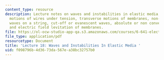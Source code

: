 ```yaml
---
content_type: resource
description: Lecture notes on waves and instabilities in elastic media, transverse
  motions of wires under tension, transverse motions of membranes, non-dispersive
  waves on a string, cut-off or evanescent waves, absolute or non convective instability,
  and electric field levitation of membranes.
file: https://ol-ocw-studio-app-qa.s3.amazonaws.com/courses/6-641-electromagnetic-fields-forces-and-motion-spring-2005/f098796b4d3673da567ea38bc32757b0_lecture18.pdf
file_type: application/pdf
resourcetype: Document
title: 'Lecture 18: Waves and Instabilities In Elastic Media '
uid: f098796b-4d36-73da-567e-a38bc32757b0
---
```


